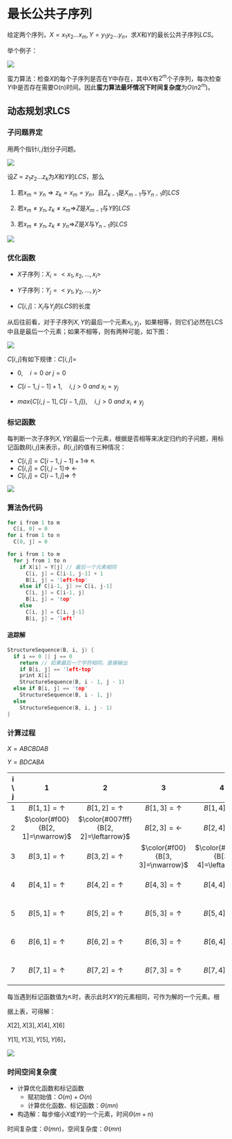 # 最长公共子序列

给定两个序列，$X=x_1x_2\dots x_m, Y=y_1y_2\dots y_n$，求$X$和$Y$的最长公共子序列$LCS$。

举个例子：

![](https://tva1.sinaimg.cn/large/008i3skNgy1gus6o90e0mj60ak03daa402.jpg)

蛮力算法：检查$X$的每个子序列是否在$Y$中存在，其中$X$有$2^m$个子序列，每次检查$Y$中是否存在需要O(n)时间。因此**蛮力算法最坏情况下时间复杂度**为$O(n2^m)$。

## 动态规划求LCS

### 子问题界定

用两个指针$i,j$划分子问题。

![](https://tva1.sinaimg.cn/large/008i3skNgy1gusr722awrj6088049t8k02.jpg)

设$Z=z_1z_2\dots z_k$为$X$和$Y$的$LCS$，那么

1. 若$x_m=y_n \Rightarrow z_k=x_m=y_n$，且$Z_{k-1}$是$X_{m-1}$与$Y_{n-1}$的$LCS$
2. 若$x_m \ne y_n,z_k \ne x_m \Rightarrow$$Z$是$X_{m-1}$与$Y$的$LCS$

3. 若$x_m \ne y_n,z_k \ne y_n \Rightarrow$$Z$是$X$与$Y_{n-1}$的$LCS$

![](https://tva1.sinaimg.cn/large/008i3skNgy1gusr6wz6k9j60r605kq3402.jpg)

### 优化函数

* $X$子序列：$X_i=<x_1,x_2,\dots,x_i>$

* $Y$子序列：$Y_j=<y_1,y_2,\dots,y_j>$

* $C[i,j]$：$X_i$与$Y_j$的$LCS$的长度

从后往前看，对于子序列$X,Y$的最后一个元素$x_i,y_j$，如果相等，则它们必然在LCS中且是最后一个元素；如果不相等，则有两种可能，如下图：

![](https://tva1.sinaimg.cn/large/008i3skNgy1gusr6wz6k9j60r605kq3402.jpg)

$C[i,j]$有如下规律：$C[i,j]=$

* $0, \quad i=0 \ or \ j=0$

* $C[i-1,j-1]+1, \quad i,j > 0 \ and \ x_i=y_j$

* $max\{C[i,j-1], C[i-1,j]\}, \quad i,j>0 \ and \ x_i \ne y_j$

### 标记函数

每判断一次子序列$X,Y$的最后一个元素，根据是否相等来决定归约的子问题，用标记函数$B[i,j]$来表示，$B[i,j]$的值有三种情况：

* $C[i,j] = C[i-1,j-1]+1 \Rightarrow \ \nwarrow$
* $C[i,j]=C[i,j-1] \Rightarrow \ \leftarrow$
* $C[i,j]=C[i-1,j] \Rightarrow \ \uparrow$ 

![](https://tva1.sinaimg.cn/large/008i3skNgy1gusr79lr42j6088049dfp02.jpg)

### 算法伪代码

```c
for i from 1 to m
  C[i, 0] = 0
for i from 1 to n
  C[0, j] = 0

for i from 1 to m
  for j from 1 to n
    if X[i] = Y[j] // 最后一个元素相同
      C[i, j] = C[i-1, j-1] + 1
      B[i, j] = 'left-top'
    else if C[i-1, j] >= C[i, j-1]
      C[i, j] = C[i-1, j]
      B[i, j] = 'top'
    else
      C[i, j] = C[i, j-1]
      B[i, j] = 'left'
```

#### 追踪解

```c
StructureSequence(B, i, j) {
  if i == 0 || j == 0
    return // 如果最后一个字符相同，直接输出
	if B[i, j] == 'left-top'
  	print X[i]
  	StructureSequence(B, i - 1, j - 1)
  else if B[i, j] == 'top'
    StructureSequence(B, i - 1, j)
  else
    StructureSequence(B, i, j - 1)
}
```

### 计算过程

$X=ABCBDAB$

$Y=BDCABA$

| i \ j |                 1                 |                   2                    |                 3                 |                   4                    |                  5                   |                  6                   |
| :---: | :-------------------------------: | :------------------------------------: | :-------------------------------: | :------------------------------------: | :----------------------------------: | :----------------------------------: |
|   1   |        $B[1, 1]= \uparrow$        |           $B[1, 2]=\uparrow$           |        $B[1, 3]=\uparrow$         |           $B[1, 4]=\nwarrow$           |         $B[1, 5]=\leftarrow$         |          $B[1, 6]=\nwarrow$          |
|   2   | $\color{#f00} {B[2, 1]=\nwarrow}$ | $\color{#007fff} {B[2, 2]=\leftarrow}$ |       $B[2, 3]=\leftarrow$        |           $B[2, 4]=\uparrow$           |          $B[2, 5]=\nwarrow$          |         $B[2, 6]=\leftarrow$         |
|   3   |        $B[3, 1]=\uparrow$         |           $B[3, 2]=\uparrow$           | $\color{#f00} {B[3, 3]=\nwarrow}$ | $\color{#007fff} {B[3, 4]=\leftarrow}$ |          $B[3, 5]=\uparrow$          |          $B[3, 6]=\uparrow$          |
|   4   |        $B[4, 1]=\uparrow$         |           $B[4, 2]=\uparrow$           |        $B[4, 3]=\uparrow$         |           $B[4, 4]=\uparrow$           |  $\color{#f00} {B[4, 5]=\nwarrow}$   |         $B[4, 6]=\leftarrow$         |
|   5   |        $B[5, 1]=\uparrow$         |           $B[5, 2]=\uparrow$           |        $B[5, 3]=\uparrow$         |           $B[5, 4]=\uparrow$           | $\color{#007fff} {B[5, 5]=\uparrow}$ |          $B[5, 6]=\uparrow$          |
|   6   |        $B[6, 1]=\uparrow$         |           $B[6, 2]=\uparrow$           |        $B[6, 3]=\uparrow$         |           $B[6, 4]=\nwarrow$           |          $B[6, 5]=\uparrow$          |   $\color{#f00}{B[6, 6]=\nwarrow}$   |
|   7   |        $B[7, 1]=\uparrow$         |           $B[7, 2]=\uparrow$           |        $B[7, 3]=\uparrow$         |           $B[7, 4]=\uparrow$           |          $B[7, 5]=\uparrow$          | $\color{#007fff} {B[7, 6]=\uparrow}$ |

每当遇到标记函数值为$\nwarrow$时，表示此时$XY$的元素相同，可作为解的一个元素。根

据上表，可得解：

$X[2], X[3], X[4], X[6]$ 

$Y[1], Y[3], Y[5], Y[6]$，

![](https://tva1.sinaimg.cn/large/008i3skNgy1gus6o90e0mj60ak03daa402.jpg)

### 时间空间复杂度

* 计算优化函数和标记函数
  * 赋初始值：$O(m) + O(n)$
  * 计算优化函数、标记函数：$\Theta(mn)$
* 构造解：每步缩小$X$或$Y$的一个元素，时间$\Theta(m + n)$

时间复杂度：$\Theta(mn)$，空间复杂度：$\Theta(mn)$


